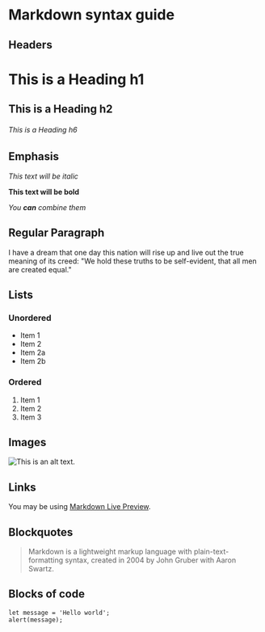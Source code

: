 # Markdown syntax guide

## Headers

# This is a Heading h1
## This is a Heading h2
###### This is a Heading h6

## Emphasis

*This text will be italic*

**This text will be bold**

*You **can** combine them*

## Regular Paragraph

I have a dream that one day this nation will rise up and live out the true meaning of its creed: "We hold these truths to be self-evident, that all men are created equal."

## Lists

### Unordered

* Item 1
* Item 2
* Item 2a
* Item 2b

### Ordered

1. Item 1
2. Item 2
3. Item 3

## Images

![This is an alt text.](/image/sample.webp "This is a sample image.")

## Links

You may be using [Markdown Live Preview](https://markdownlivepreview.com/).

## Blockquotes

> Markdown is a lightweight markup language with plain-text-formatting syntax, created in 2004 by John Gruber with Aaron Swartz.

## Blocks of code

```
let message = 'Hello world';
alert(message);
```